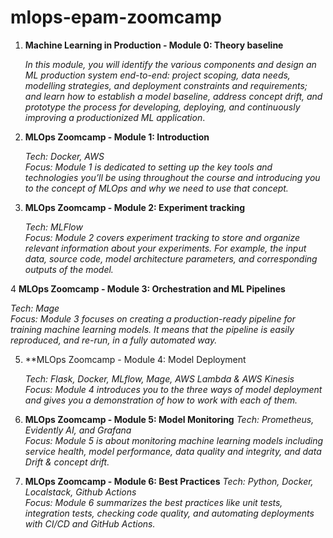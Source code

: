# mlops-epam-zoomcamp


1. **Machine Learning in Production - Module 0: Theory baseline**
   
   *In this module, you will identify the various components and design an ML production system end-to-end: project scoping, data needs, modelling strategies, and deployment constraints and requirements; and learn how to establish a model baseline, address concept drift, and prototype the process for developing, deploying, and continuously improving a productionized ML application*.

2. **MLOps Zoomcamp - Module 1: Introduction**

   *Tech: Docker, AWS*
   <br>*Focus: Module 1 is dedicated to setting up the key tools and technologies you’ll be using throughout the course and introducing you to the concept of MLOps and why we need to use that concept.*

3. **MLOps Zoomcamp - Module 2: Experiment tracking**

   *Tech: MLFlow*
<br>*Focus: Module 2 covers experiment tracking to store and organize relevant information about your experiments. For example, the input data, source code, model architecture parameters, and corresponding outputs of the model.*

4 **MLOps Zoomcamp - Module 3: Orchestration and ML Pipelines**

*Tech: Mage*
<br> *Focus: Module 3 focuses on creating a production-ready pipeline for training machine learning models. It means that the pipeline is easily reproduced, and re-run, in a fully automated way.*

5. **MLOps Zoomcamp - Module 4: Model Deployment

   *Tech: Flask, Docker, MLflow, Mage, AWS Lambda & AWS Kinesis*
   <br> *Focus: Module 4 introduces you to the three ways of model deployment and gives you a demonstration of how to work with each of them.*

6. **MLOps Zoomcamp - Module 5: Model Monitoring**
   *Tech: Prometheus, Evidently AI, and Grafana*
   <br> *Focus: Module 5 is about monitoring machine learning models including service health, model performance, data quality and integrity, and data Drift & concept drift.*

7. **MLOps Zoomcamp - Module 6: Best Practices**
   *Tech: Python, Docker, Localstack, Github Actions*
   <br> *Focus: Module 6 summarizes the best practices like unit tests, integration tests, checking code quality, and automating deployments with CI/CD and GitHub Actions.*

